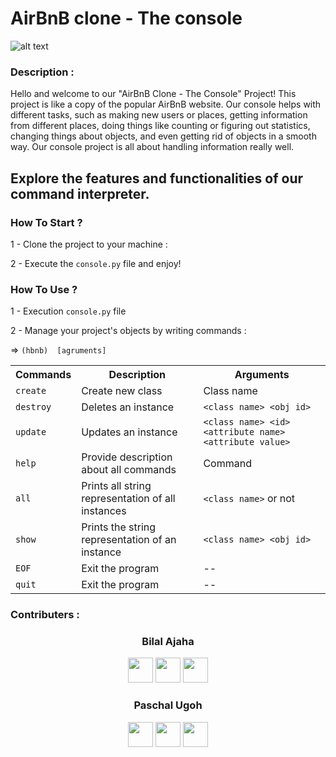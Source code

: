 <h1>AirBnB clone - The console</h1>

![alt text](image.png)

<h3> Description :</h3>
<p>Hello and welcome to our "AirBnB Clone - The Console" Project! This project is like a copy of the popular AirBnB website. Our console helps with different tasks, such as making new users or places, getting information from different places, doing things like counting or figuring out statistics, changing things about objects, and even getting rid of objects in a smooth way. Our console project is all about handling information really well.</p>

<h2>Explore the features and functionalities of our command interpreter.</h2>

<h3>How To Start ?</h3>
<p>1 - Clone the project to your machine :</p>
<p>2 - Execute the <code>console.py</code> file and enjoy!</p>

<h3>How To Use ?</h3>
<p>1 - Execution <code>console.py</code> file</p>
<p> 2 - Manage your project's objects by writing commands : </p>
  <p> => <code>(hbnb) <command> [agruments]</code></p>



<table>
  <tr>
    <th>Commands</th>
    <th>Description</th>
    <th>Arguments</th>
  </tr>
  <tr>
    <td><code>create</code></td>
    <td>Create new class</td>
    <td>Class name</td>
  </tr>
  <tr>
    <td><code>destroy</code></td>
    <td>Deletes an instance</td>
    <td><code>&lt;class name&gt; &lt;obj id&gt;</code></td>
  </tr>
  <tr>
    <td><code>update</code></td>
    <td>Updates an instance</td>
    <td><code>&lt;class name&gt; &lt;id&gt; &lt;attribute name&gt; &lt;attribute value&gt;</code></td>
  </tr>
  <tr>
    <td><code>help</code></td>
    <td>Provide description about all commands</td>
    <td>Command</td>
  </tr>
  <tr>
    <td><code>all</code></td>
    <td>Prints all string representation of all instances</td>
    <td><code>&lt;class name&gt;</code> or not</td>
  </tr>
  <tr>
    <td><code>show</code></td>
    <td>Prints the string representation of an instance</td>
    <td><code>&lt;class name&gt; &lt;obj id&gt;</code></td>
  </tr>
  <tr>
    <td><code>EOF</code></td>
    <td>Exit the program</td>
    <td>--</td>
  </tr>
  <tr>
    <td><code>quit</code></td>
    <td>Exit the program</td>
    <td>--</td>
  </tr>
</table>


<h3> Contributers :</h3>

<h3 align="center">Bilal Ajaha</h3>

<p align="center">
  <a href="https://skillicons.dev">
    <a href="https://github.com/Voxold"><img src="https://skillicons.dev/icons?i=github" width='40px' height='40px'/></a>
    <a href="https://www.linkedin.com/in/voxold/"><img src="https://skillicons.dev/icons?i=linkedin" width='40px' height='40px'/></a>
    <a href="https://twitter.com/bilal_ajaha"><img src="https://skillicons.dev/icons?i=twitter" width='40px' height='40px'/></a>
  </a>
</p>

<h3 align="center">Paschal Ugoh</h3>

<p align="center">
  <a href="https://skillicons.dev">
    <a href="https://github.com/Voxold"><img src="https://skillicons.dev/icons?i=github" width='40px' height='40px'/></a>
    <a href="https://github.com/Voxold"><img src="https://skillicons.dev/icons?i=linkedin" width='40px' height='40px'/></a>
    <a href="https://github.com/Voxold"><img src="https://skillicons.dev/icons?i=twitter" width='40px' height='40px'/></a>
  </a>
</p>
